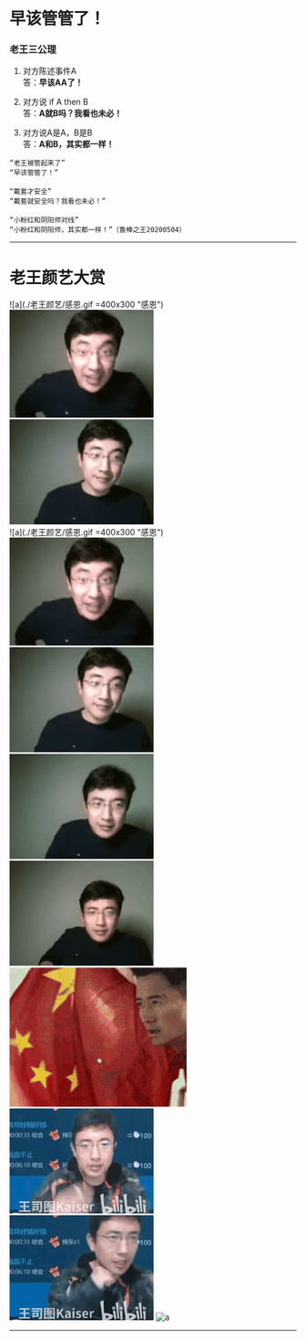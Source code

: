 # 早该管管了！


### 老王三公理
1. 对方陈述事件A   
答：**早该AA了！** 

2. 对方说 if A then B  
答：**A就B吗？我看也未必！** 

3. 对方说A是A，B是B  
答：**A和B，其实都一样！** 

```
“老王被管起来了”  
“早该管管了！”

“戴套才安全”  
“戴套就安全吗？我看也未必！”

“小粉红和阴阳师对线”  
“小粉红和阴阳师，其实都一样！”（鲁棒之王20200504）
```

----------------------------------
<!---
### 不知道xiao

```
以前说“难得糊涂”，但糊涂给人感觉是博弈中选择了劣势策略，至少有一个博弈的过程，这就容易破坏安定团结大好局面。

还是大咕咕咕鸡的“假装不知道”比较好，假装不知道，也就没有博弈了，岁月静好就一定要实现。 （鲁棒之王20200526）
```

----------------------------------
--->

# 老王颜艺大赏

![a](./老王颜艺/感恩.gif  =400x300 "感恩")   ![a](./老王颜艺/握拳.gif "握拳")    ![a](./老王颜艺/摇头.gif "摇头")   
![a](./老王颜艺/感恩.gif =400x300 "感恩")   ![a](./老王颜艺/握拳.gif "握拳")    ![a](./老王颜艺/摇头.gif "摇头")   
![a](./老王颜艺/这就是.gif "这就是")    ![a](./老王颜艺/敬礼.gif "salute")    ![a](./老王颜艺/吴京敬礼.gif "吴京salute")   
![a](./老王颜艺/打拳1.gif "打拳1.gif")    ![a](./老王颜艺/打拳2.gif "打拳2.gif")     ![a](./老王颜艺/打拳3.gif "打拳3.gif")  

----------------------------------
